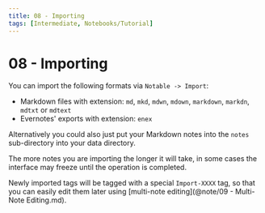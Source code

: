```yaml
---
title: 08 - Importing
tags: [Intermediate, Notebooks/Tutorial]
---
```


# 08 - Importing

You can import the following formats via `Notable -> Import`:

- Markdown files with extension: `md`, `mkd`, `mdwn`, `mdown`, `markdown`, `markdn`, `mdtxt` or `mdtext`
- Evernotes' exports with extension: `enex`

Alternatively you could also just put your Markdown notes into the `notes` sub-directory into your data directory.

The more notes you are importing the longer it will take, in some cases the interface may freeze until the operation is completed.

Newly imported tags will be tagged with a special `Import-XXXX` tag, so that you can easily edit them later using [multi-note editing](@note/09 - Multi-Note Editing.md).
